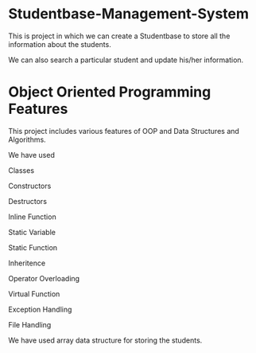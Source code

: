 # Studentbase-Management-System
This is project in which we can create a Studentbase to store all the information about the students.

We can also search a particular student and update his/her information.

# Object Oriented Programming Features 
This project includes various features of OOP and Data Structures and Algorithms.

We have used

Classes

Constructors 

Destructors

Inline Function

Static Variable

Static Function

Inheritence

Operator Overloading

Virtual Function

Exception Handling 								

File Handling

We have used array data structure for storing the students.
